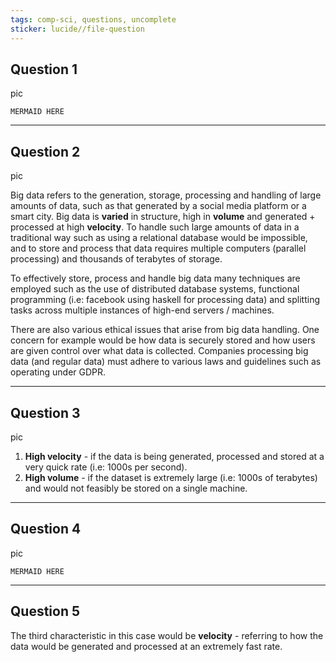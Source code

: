 ```yaml
---
tags: comp-sci, questions, uncomplete
sticker: lucide//file-question
---
```

## Question 1
pic

```
MERMAID HERE
```


-----
## Question 2
pic

Big data refers to the generation, storage, processing and handling of large amounts of data, such as that generated by a social media platform or a smart city. Big data is **varied** in structure, high in **volume** and generated + processed at high **velocity**. To handle such large amounts of data in a traditional way such as using a relational database would be impossible, and to store and process that data requires multiple computers (parallel processing) and thousands of terabytes of storage.

To effectively store, process and handle big data many techniques are employed such as the use of distributed database systems, functional programming (i.e: facebook using haskell for processing data) and splitting tasks across multiple instances of high-end servers / machines.

There are also various ethical issues that arise from big data handling. One concern for example would be how data is securely stored and how users are given control over what data is collected. Companies processing big data (and regular data) must adhere to various laws and guidelines such as operating under GDPR.



-----
## Question 3

pic

1. **High velocity** - if the data is being generated, processed and stored at a very quick rate (i.e: 1000s per second).
2. **High volume** - if the dataset is extremely large (i.e: 1000s of terabytes) and would not feasibly be stored on a single machine.



-----
## Question 4
pic

```
MERMAID HERE
```



-----
## Question 5
The third characteristic in this case would be **velocity** - referring to how the data would be generated and processed at an extremely fast rate.